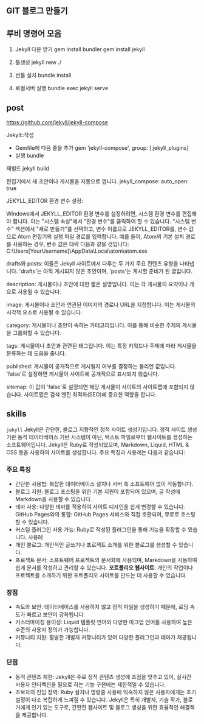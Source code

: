 ## GIT 블로그 만들기

## 루비 명령어 모음
1. Jekyll 다운 받기
gem install bundler 
gem install jekyll

2. 틀생성
jekyll new ./

3. 번들 설치
bundle install

4. 로컬서버 실행
bundle exec jekyll serve 

## post
https://github.com/jekyll/jekyll-compose

Jekyll::작성

- Gemfile에 다음 줄을 추가
gem 'jekyll-compose', group: [:jekyll_plugins]
- 실행
bundle

재빌드
jekyll build


편집기에서 새 초안이나 게시물을 자동으로 엽니다.
  jekyll_compose:
    auto_open: true

JEKYLL_EDITOR 환경 변수 설정:

Windows에서 JEKYLL_EDITOR 환경 변수를 설정하려면, 시스템 환경 변수를 편집해야 합니다. 이는 "시스템 속성"에서 "환경 변수"를 클릭하여 할 수 있습니다.
"시스템 변수" 섹션에서 "새로 만들기"를 선택하고, 변수 이름으로 JEKYLL_EDITOR를, 변수 값으로 Atom 편집기의 실행 파일 경로를 입력합니다.
예를 들어, Atom의 기본 설치 경로를 사용하는 경우, 변수 값은 대략 다음과 같을 것입니다: C:\Users\[YourUsername]\AppData\Local\atom\atom.exe


drafts와 posts: 이들은 Jekyll 사이트에서 다루는 두 가지 주요 컨텐츠 유형을 나타냅니다. 'drafts'는 아직 게시되지 않은 초안이며, 'posts'는 게시할 준비가 된 글입니다.

description: 게시물이나 초안에 대한 짧은 설명입니다. 이는 각 게시물의 요약이나 개요로 사용될 수 있습니다.

image: 게시물이나 초안과 연관된 이미지의 경로나 URL을 지정합니다. 이는 게시물의 시각적 요소로 사용될 수 있습니다.

category: 게시물이나 초안이 속하는 카테고리입니다. 이를 통해 비슷한 주제의 게시물을 그룹화할 수 있습니다.

tags: 게시물이나 초안과 관련된 태그입니다. 이는 특정 키워드나 주제에 따라 게시물을 분류하는 데 도움을 줍니다.

published: 게시물이 공개적으로 게시될지 여부를 결정하는 불리언 값입니다. 'false'로 설정하면 게시물이 사이트에 공개적으로 표시되지 않습니다.

sitemap: 이 값이 'false'로 설정되면 해당 게시물이 사이트의 사이트맵에 포함되지 않습니다. 사이트맵은 검색 엔진 최적화(SEO)에 중요한 역할을 합니다.


## skills

`jekyll`
Jekyll은 간단한, 블로그 지향적인 정적 사이트 생성기입니다. 정적 사이트 생성기란 동적 데이터베이스 기반 시스템이 아닌, 텍스트 파일로부터 웹사이트를 생성하는 소프트웨어입니다. Jekyll은 Ruby로 작성되었으며, Markdown, Liquid, HTML & CSS 등을 사용하여 사이트를 생성합니다. 주요 특징과 사용례는 다음과 같습니다:

### 주요 특징
- 간단한 사용법: 복잡한 데이터베이스 설치나 서버 측 소프트웨어 없이 작동합니다.
- 블로그 지원: 블로그 포스팅을 위한 기본 지원이 포함되어 있으며, 글 작성에 Markdown을 사용할 수 있습니다.
- 테마 사용: 다양한 테마를 적용하여 사이트 디자인을 쉽게 변경할 수 있습니다.
GitHub Pages와의 통합: GitHub Pages 서비스와 직접 호환되어, 무료로 호스팅할 수 있습니다.
- 커스텀 플러그인 사용 가능: Ruby로 작성된 플러그인을 통해 기능을 확장할 수 있습니다.
사용례
- 개인 블로그: 개인적인 글쓰기나 프로젝트 소개를 위한 블로그를 생성할 수 있습니다.
- 프로젝트 문서: 소프트웨어 프로젝트의 문서화에 사용되며, Markdown을 사용하여 쉽게 문서를 작성하고 관리할 수 있습니다.
**포트폴리오 웹사이트**: 개인의 작업이나 프로젝트를 소개하기 위한 포트폴리오 사이트를 만드는 데 사용할 수 있습니다.

### 장점
- 속도와 보안: 데이터베이스를 사용하지 않고 정적 파일을 생성하기 때문에, 로딩 속도가 빠르고 보안이 강화됩니다.
- 커스터마이징 용이성: Liquid 템플릿 언어와 다양한 마크업 언어를 사용하여 높은 수준의 사용자 정의가 가능합니다.
- 커뮤니티 지원: 활발한 개발자 커뮤니티가 있어 다양한 플러그인과 테마가 제공됩니다.
### 단점
- 동적 콘텐츠 제한: Jekyll은 주로 정적 콘텐츠 생성에 초점을 맞추고 있어, 실시간 사용자 인터랙션을 필요로 하는 기능 구현에는 제한적일 수 있습니다.
- 초보자의 진입 장벽: Ruby 설치나 명령줄 사용에 익숙하지 않은 사용자에게는 초기 설정이 다소 복잡하게 느껴질 수 있습니다.
Jekyll은 특히 개발자, 기술 작가, 블로거에게 인기 있는 도구로, 간편한 웹사이트 및 블로그 생성을 위한 효율적인 해결책을 제공합니다.


